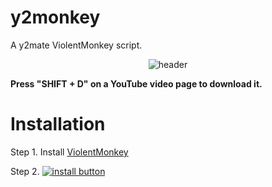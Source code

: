 # y2monkey
A y2mate ViolentMonkey script.

<div style="text-align: center;">

![header](https://user-images.githubusercontent.com/122718637/224312950-32ec5f16-b5ab-43a2-b91b-b79a074a2bbd.png)

</div>
<b>Press "SHIFT + D" on a YouTube video page to download it.</b>

<h1>Installation</h1>

Step 1. Install [ViolentMonkey](https://violentmonkey.github.io/)

Step 2. [![install button](https://user-images.githubusercontent.com/122718637/224367664-f733a000-5211-4703-a50a-9e8ed9a920bf.png)](https://github.com/jijirae/y2monkey/raw/main/y2monkey.user.js)

